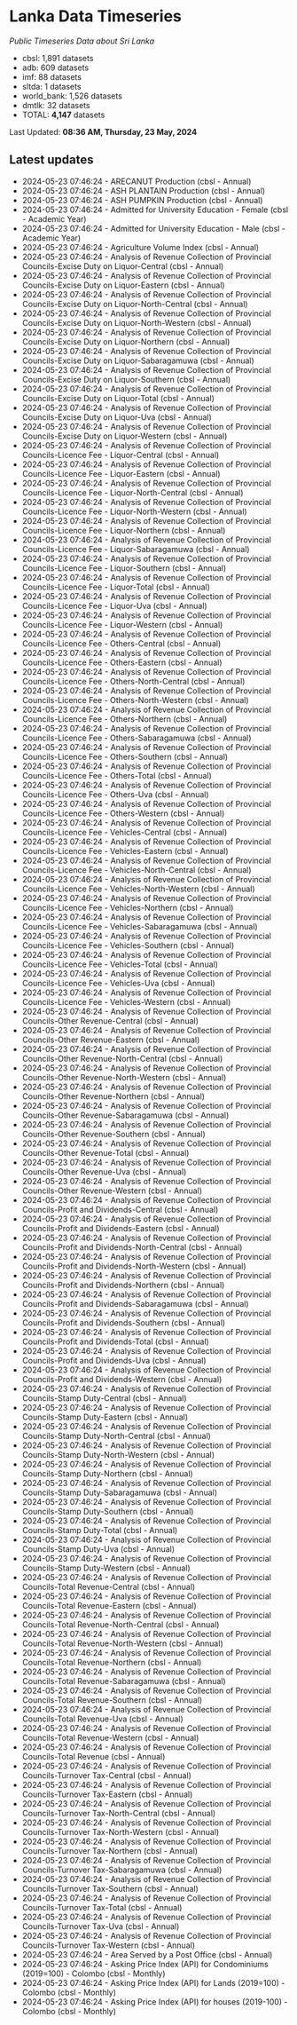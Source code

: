 # Lanka Data Timeseries
*Public Timeseries Data about Sri Lanka*

* cbsl: 1,891 datasets
* adb: 609 datasets
* imf: 88 datasets
* sltda: 1 datasets
* world_bank: 1,526 datasets
* dmtlk: 32 datasets
* TOTAL: **4,147** datasets

Last Updated: **08:36 AM, Thursday, 23 May, 2024**

## Latest updates

* 2024-05-23 07:46:24 - ARECANUT Production (cbsl - Annual)
* 2024-05-23 07:46:24 - ASH PLANTAIN Production (cbsl - Annual)
* 2024-05-23 07:46:24 - ASH PUMPKIN Production (cbsl - Annual)
* 2024-05-23 07:46:24 - Admitted for University Education - Female (cbsl - Academic Year)
* 2024-05-23 07:46:24 - Admitted for University Education - Male (cbsl - Academic Year)
* 2024-05-23 07:46:24 - Agriculture Volume Index (cbsl - Annual)
* 2024-05-23 07:46:24 - Analysis of Revenue Collection of Provincial Councils-Excise Duty on Liquor-Central (cbsl - Annual)
* 2024-05-23 07:46:24 - Analysis of Revenue Collection of Provincial Councils-Excise Duty on Liquor-Eastern (cbsl - Annual)
* 2024-05-23 07:46:24 - Analysis of Revenue Collection of Provincial Councils-Excise Duty on Liquor-North-Central (cbsl - Annual)
* 2024-05-23 07:46:24 - Analysis of Revenue Collection of Provincial Councils-Excise Duty on Liquor-North-Western (cbsl - Annual)
* 2024-05-23 07:46:24 - Analysis of Revenue Collection of Provincial Councils-Excise Duty on Liquor-Northern (cbsl - Annual)
* 2024-05-23 07:46:24 - Analysis of Revenue Collection of Provincial Councils-Excise Duty on Liquor-Sabaragamuwa (cbsl - Annual)
* 2024-05-23 07:46:24 - Analysis of Revenue Collection of Provincial Councils-Excise Duty on Liquor-Southern (cbsl - Annual)
* 2024-05-23 07:46:24 - Analysis of Revenue Collection of Provincial Councils-Excise Duty on Liquor-Total (cbsl - Annual)
* 2024-05-23 07:46:24 - Analysis of Revenue Collection of Provincial Councils-Excise Duty on Liquor-Uva (cbsl - Annual)
* 2024-05-23 07:46:24 - Analysis of Revenue Collection of Provincial Councils-Excise Duty on Liquor-Western (cbsl - Annual)
* 2024-05-23 07:46:24 - Analysis of Revenue Collection of Provincial Councils-Licence Fee - Liquor-Central (cbsl - Annual)
* 2024-05-23 07:46:24 - Analysis of Revenue Collection of Provincial Councils-Licence Fee - Liquor-Eastern (cbsl - Annual)
* 2024-05-23 07:46:24 - Analysis of Revenue Collection of Provincial Councils-Licence Fee - Liquor-North-Central (cbsl - Annual)
* 2024-05-23 07:46:24 - Analysis of Revenue Collection of Provincial Councils-Licence Fee - Liquor-North-Western (cbsl - Annual)
* 2024-05-23 07:46:24 - Analysis of Revenue Collection of Provincial Councils-Licence Fee - Liquor-Northern (cbsl - Annual)
* 2024-05-23 07:46:24 - Analysis of Revenue Collection of Provincial Councils-Licence Fee - Liquor-Sabaragamuwa (cbsl - Annual)
* 2024-05-23 07:46:24 - Analysis of Revenue Collection of Provincial Councils-Licence Fee - Liquor-Southern (cbsl - Annual)
* 2024-05-23 07:46:24 - Analysis of Revenue Collection of Provincial Councils-Licence Fee - Liquor-Total (cbsl - Annual)
* 2024-05-23 07:46:24 - Analysis of Revenue Collection of Provincial Councils-Licence Fee - Liquor-Uva (cbsl - Annual)
* 2024-05-23 07:46:24 - Analysis of Revenue Collection of Provincial Councils-Licence Fee - Liquor-Western (cbsl - Annual)
* 2024-05-23 07:46:24 - Analysis of Revenue Collection of Provincial Councils-Licence Fee - Others-Central (cbsl - Annual)
* 2024-05-23 07:46:24 - Analysis of Revenue Collection of Provincial Councils-Licence Fee - Others-Eastern (cbsl - Annual)
* 2024-05-23 07:46:24 - Analysis of Revenue Collection of Provincial Councils-Licence Fee - Others-North-Central (cbsl - Annual)
* 2024-05-23 07:46:24 - Analysis of Revenue Collection of Provincial Councils-Licence Fee - Others-North-Western (cbsl - Annual)
* 2024-05-23 07:46:24 - Analysis of Revenue Collection of Provincial Councils-Licence Fee - Others-Northern (cbsl - Annual)
* 2024-05-23 07:46:24 - Analysis of Revenue Collection of Provincial Councils-Licence Fee - Others-Sabaragamuwa (cbsl - Annual)
* 2024-05-23 07:46:24 - Analysis of Revenue Collection of Provincial Councils-Licence Fee - Others-Southern (cbsl - Annual)
* 2024-05-23 07:46:24 - Analysis of Revenue Collection of Provincial Councils-Licence Fee - Others-Total (cbsl - Annual)
* 2024-05-23 07:46:24 - Analysis of Revenue Collection of Provincial Councils-Licence Fee - Others-Uva (cbsl - Annual)
* 2024-05-23 07:46:24 - Analysis of Revenue Collection of Provincial Councils-Licence Fee - Others-Western (cbsl - Annual)
* 2024-05-23 07:46:24 - Analysis of Revenue Collection of Provincial Councils-Licence Fee - Vehicles-Central (cbsl - Annual)
* 2024-05-23 07:46:24 - Analysis of Revenue Collection of Provincial Councils-Licence Fee - Vehicles-Eastern (cbsl - Annual)
* 2024-05-23 07:46:24 - Analysis of Revenue Collection of Provincial Councils-Licence Fee - Vehicles-North-Central (cbsl - Annual)
* 2024-05-23 07:46:24 - Analysis of Revenue Collection of Provincial Councils-Licence Fee - Vehicles-North-Western (cbsl - Annual)
* 2024-05-23 07:46:24 - Analysis of Revenue Collection of Provincial Councils-Licence Fee - Vehicles-Northern (cbsl - Annual)
* 2024-05-23 07:46:24 - Analysis of Revenue Collection of Provincial Councils-Licence Fee - Vehicles-Sabaragamuwa (cbsl - Annual)
* 2024-05-23 07:46:24 - Analysis of Revenue Collection of Provincial Councils-Licence Fee - Vehicles-Southern (cbsl - Annual)
* 2024-05-23 07:46:24 - Analysis of Revenue Collection of Provincial Councils-Licence Fee - Vehicles-Total (cbsl - Annual)
* 2024-05-23 07:46:24 - Analysis of Revenue Collection of Provincial Councils-Licence Fee - Vehicles-Uva (cbsl - Annual)
* 2024-05-23 07:46:24 - Analysis of Revenue Collection of Provincial Councils-Licence Fee - Vehicles-Western (cbsl - Annual)
* 2024-05-23 07:46:24 - Analysis of Revenue Collection of Provincial Councils-Other Revenue-Central (cbsl - Annual)
* 2024-05-23 07:46:24 - Analysis of Revenue Collection of Provincial Councils-Other Revenue-Eastern (cbsl - Annual)
* 2024-05-23 07:46:24 - Analysis of Revenue Collection of Provincial Councils-Other Revenue-North-Central (cbsl - Annual)
* 2024-05-23 07:46:24 - Analysis of Revenue Collection of Provincial Councils-Other Revenue-North-Western (cbsl - Annual)
* 2024-05-23 07:46:24 - Analysis of Revenue Collection of Provincial Councils-Other Revenue-Northern (cbsl - Annual)
* 2024-05-23 07:46:24 - Analysis of Revenue Collection of Provincial Councils-Other Revenue-Sabaragamuwa (cbsl - Annual)
* 2024-05-23 07:46:24 - Analysis of Revenue Collection of Provincial Councils-Other Revenue-Southern (cbsl - Annual)
* 2024-05-23 07:46:24 - Analysis of Revenue Collection of Provincial Councils-Other Revenue-Total (cbsl - Annual)
* 2024-05-23 07:46:24 - Analysis of Revenue Collection of Provincial Councils-Other Revenue-Uva (cbsl - Annual)
* 2024-05-23 07:46:24 - Analysis of Revenue Collection of Provincial Councils-Other Revenue-Western (cbsl - Annual)
* 2024-05-23 07:46:24 - Analysis of Revenue Collection of Provincial Councils-Profit and Dividends-Central (cbsl - Annual)
* 2024-05-23 07:46:24 - Analysis of Revenue Collection of Provincial Councils-Profit and Dividends-Eastern (cbsl - Annual)
* 2024-05-23 07:46:24 - Analysis of Revenue Collection of Provincial Councils-Profit and Dividends-North-Central (cbsl - Annual)
* 2024-05-23 07:46:24 - Analysis of Revenue Collection of Provincial Councils-Profit and Dividends-North-Western (cbsl - Annual)
* 2024-05-23 07:46:24 - Analysis of Revenue Collection of Provincial Councils-Profit and Dividends-Northern (cbsl - Annual)
* 2024-05-23 07:46:24 - Analysis of Revenue Collection of Provincial Councils-Profit and Dividends-Sabaragamuwa (cbsl - Annual)
* 2024-05-23 07:46:24 - Analysis of Revenue Collection of Provincial Councils-Profit and Dividends-Southern (cbsl - Annual)
* 2024-05-23 07:46:24 - Analysis of Revenue Collection of Provincial Councils-Profit and Dividends-Total (cbsl - Annual)
* 2024-05-23 07:46:24 - Analysis of Revenue Collection of Provincial Councils-Profit and Dividends-Uva (cbsl - Annual)
* 2024-05-23 07:46:24 - Analysis of Revenue Collection of Provincial Councils-Profit and Dividends-Western (cbsl - Annual)
* 2024-05-23 07:46:24 - Analysis of Revenue Collection of Provincial Councils-Stamp Duty-Central (cbsl - Annual)
* 2024-05-23 07:46:24 - Analysis of Revenue Collection of Provincial Councils-Stamp Duty-Eastern (cbsl - Annual)
* 2024-05-23 07:46:24 - Analysis of Revenue Collection of Provincial Councils-Stamp Duty-North-Central (cbsl - Annual)
* 2024-05-23 07:46:24 - Analysis of Revenue Collection of Provincial Councils-Stamp Duty-North-Western (cbsl - Annual)
* 2024-05-23 07:46:24 - Analysis of Revenue Collection of Provincial Councils-Stamp Duty-Northern (cbsl - Annual)
* 2024-05-23 07:46:24 - Analysis of Revenue Collection of Provincial Councils-Stamp Duty-Sabaragamuwa (cbsl - Annual)
* 2024-05-23 07:46:24 - Analysis of Revenue Collection of Provincial Councils-Stamp Duty-Southern (cbsl - Annual)
* 2024-05-23 07:46:24 - Analysis of Revenue Collection of Provincial Councils-Stamp Duty-Total (cbsl - Annual)
* 2024-05-23 07:46:24 - Analysis of Revenue Collection of Provincial Councils-Stamp Duty-Uva (cbsl - Annual)
* 2024-05-23 07:46:24 - Analysis of Revenue Collection of Provincial Councils-Stamp Duty-Western (cbsl - Annual)
* 2024-05-23 07:46:24 - Analysis of Revenue Collection of Provincial Councils-Total Revenue-Central (cbsl - Annual)
* 2024-05-23 07:46:24 - Analysis of Revenue Collection of Provincial Councils-Total Revenue-Eastern (cbsl - Annual)
* 2024-05-23 07:46:24 - Analysis of Revenue Collection of Provincial Councils-Total Revenue-North-Central (cbsl - Annual)
* 2024-05-23 07:46:24 - Analysis of Revenue Collection of Provincial Councils-Total Revenue-North-Western (cbsl - Annual)
* 2024-05-23 07:46:24 - Analysis of Revenue Collection of Provincial Councils-Total Revenue-Northern (cbsl - Annual)
* 2024-05-23 07:46:24 - Analysis of Revenue Collection of Provincial Councils-Total Revenue-Sabaragamuwa (cbsl - Annual)
* 2024-05-23 07:46:24 - Analysis of Revenue Collection of Provincial Councils-Total Revenue-Southern (cbsl - Annual)
* 2024-05-23 07:46:24 - Analysis of Revenue Collection of Provincial Councils-Total Revenue-Uva (cbsl - Annual)
* 2024-05-23 07:46:24 - Analysis of Revenue Collection of Provincial Councils-Total Revenue-Western (cbsl - Annual)
* 2024-05-23 07:46:24 - Analysis of Revenue Collection of Provincial Councils-Total Revenue (cbsl - Annual)
* 2024-05-23 07:46:24 - Analysis of Revenue Collection of Provincial Councils-Turnover Tax-Central (cbsl - Annual)
* 2024-05-23 07:46:24 - Analysis of Revenue Collection of Provincial Councils-Turnover Tax-Eastern (cbsl - Annual)
* 2024-05-23 07:46:24 - Analysis of Revenue Collection of Provincial Councils-Turnover Tax-North-Central (cbsl - Annual)
* 2024-05-23 07:46:24 - Analysis of Revenue Collection of Provincial Councils-Turnover Tax-North-Western (cbsl - Annual)
* 2024-05-23 07:46:24 - Analysis of Revenue Collection of Provincial Councils-Turnover Tax-Northern (cbsl - Annual)
* 2024-05-23 07:46:24 - Analysis of Revenue Collection of Provincial Councils-Turnover Tax-Sabaragamuwa (cbsl - Annual)
* 2024-05-23 07:46:24 - Analysis of Revenue Collection of Provincial Councils-Turnover Tax-Southern (cbsl - Annual)
* 2024-05-23 07:46:24 - Analysis of Revenue Collection of Provincial Councils-Turnover Tax-Total (cbsl - Annual)
* 2024-05-23 07:46:24 - Analysis of Revenue Collection of Provincial Councils-Turnover Tax-Uva (cbsl - Annual)
* 2024-05-23 07:46:24 - Analysis of Revenue Collection of Provincial Councils-Turnover Tax-Western (cbsl - Annual)
* 2024-05-23 07:46:24 - Area Served by a Post Office (cbsl - Annual)
* 2024-05-23 07:46:24 - Asking Price Index (API) for Condominiums (2019=100) - Colombo (cbsl - Monthly)
* 2024-05-23 07:46:24 - Asking Price Index (API) for Lands (2019=100) - Colombo (cbsl - Monthly)
* 2024-05-23 07:46:24 - Asking Price Index (API) for houses (2019-100) - Colombo (cbsl - Monthly)